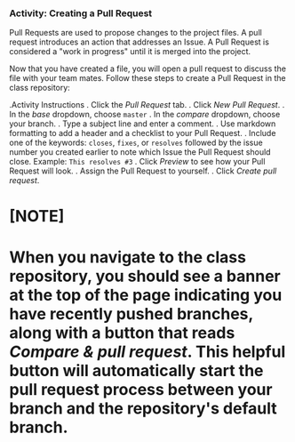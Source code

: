 ### Activity: Creating a Pull Request

Pull Requests are used to propose changes to the project files. A pull request introduces an action that addresses an Issue. A Pull Request is considered a "work in progress" until it is merged into the project.

Now that you have created a file, you will open a pull request to discuss the file with your team mates. Follow these steps to create a Pull Request in the class repository:

.Activity Instructions
. Click the *Pull Request* tab.
. Click *New Pull Request*.
. In the *base* dropdown, choose `master`
. In the *compare* dropdown, choose your branch.
. Type a subject line and enter a comment.
. Use markdown formatting to add a header and a checklist to your Pull Request.
. Include one of the keywords: `closes`, `fixes`, or `resolves` followed by the issue number you created earlier to note which Issue the Pull Request should close. Example: `This resolves #3`
. Click *Preview* to see how your Pull Request will look.
. Assign the Pull Request to yourself.
. Click *Create pull request*.

[NOTE]
====
When you navigate to the class repository, you should see a banner at the top of the page indicating you have recently pushed branches, along with a button that reads *Compare & pull request*. This helpful button will automatically start the pull request process between your branch and the repository's default branch.
====
